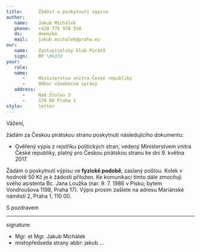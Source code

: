 ```yaml
---
title:      Žádost o poskytnutí výpisu
author:
   name:    Jakub Michálek
   phone:   +420 775 978 550
   ds:      4memzkm
   mail:    jakub.michalek@praha.eu
our:
   name:    Zastupitelský klub Pirátů
   sign:    RP \#6333
your:
   role:    
   name:    
      -     Ministerstvo vnitra České republiky
      -     Odbor všeobecné správy
   address:
      -     Nad Štolou 3
      -     170 00 Praha 1
style:      letter
---
```


Vážení,

žádám za Českou pirátskou stranu poskytnutí následujícího dokumentu:

* Ověřený výpis z rejstříku politických stran, vedený Ministerstvem vnitra České republiky, platný pro Českou pirátskou stranu ke dni 9. května 2017. 

Žádám o poskytnutí výpisu ve **fyzické podobě**, zaslaný poštou. Kolek v hodnotě 50 Kč je k žádosti přiložen. Ke komunikaci tímto dále zmocňuji svého asistenta Bc. Jana Loužka (nar. 9. 7. 1986 v Písku; bytem Vondroušova 1198, Praha 17). Výpis prosím zašlete na adresu Mariánské náměstí 2, Praha 1, 110 00.

S pozdravem

---
signature: 
  - Mgr. et Mgr. Jakub Michálek
  - místopředseda strany
abbr:       jakub
...
